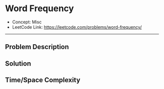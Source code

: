 # Word Frequency

- Concept: Misc
- LeetCode Link: https://leetcode.com/problems/word-frequency/

---

## Problem Description

## Solution

## Time/Space Complexity

